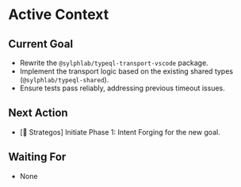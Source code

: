 # Active Context

## Current Goal
*   Rewrite the `@sylphlab/typeql-transport-vscode` package.
*   Implement the transport logic based on the existing shared types (`@sylphlab/typeql-shared`).
*   Ensure tests pass reliably, addressing previous timeout issues.

## Next Action
*   [🧠 Strategos] Initiate Phase 1: Intent Forging for the new goal.

## Waiting For
*   None